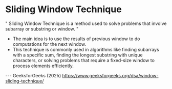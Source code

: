 # Sliding Window Technique

" Sliding Window Technique is a method used to solve problems that involve subarray or substring or window. "

- The main idea is to use the results of previous window to do computations for the next window.
- This technique is commonly used in algorithms like finding subarrays with a specific sum, finding the longest substring with unique characters, or solving problems that require a fixed-size window to process elements efficiently.

--- GeeksforGeeks (2025)
https://www.geeksforgeeks.org/dsa/window-sliding-technique/